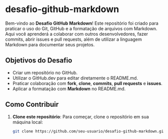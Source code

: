 # desafio-github-markdown

Bem-vindo ao **Desafio GitHub Markdown**! Este repositório foi criado para praticar o uso do Git, GitHub e a formatação de arquivos com Markdown. Aqui você aprenderá a colaborar com outros desenvolvedores, fazer commits, abrir issues e pull requests, além de utilizar a linguagem Markdown para documentar seus projetos.

## Objetivos do Desafio

- Criar um repositório no GitHub.
- Utilizar o GitHub.dev para editar diretamente o README.md.
- Praticar colaboração com **fork**, **clone**, **commits**, **pull requests** e **issues**.
- Aplicar a formatação com **Markdown** no README.md.

## Como Contribuir

1. **Clone este repositório**:
   Para começar, clone o repositório em sua máquina local:
   ```bash
   git clone https://github.com/seu-usuario/desafio-github-markdown.git
